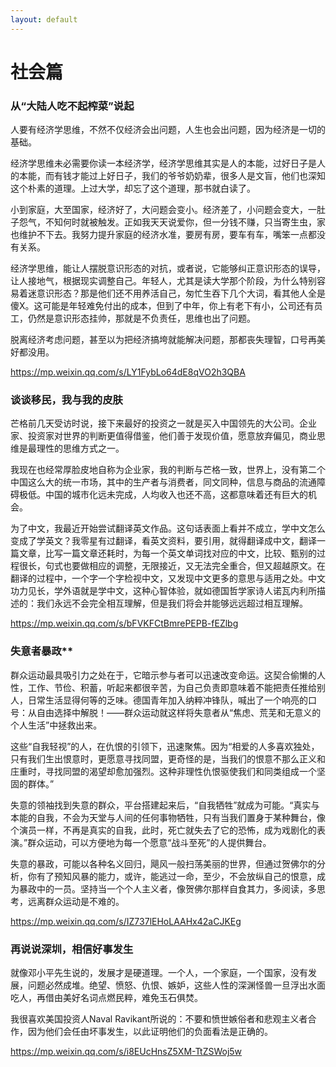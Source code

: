 ```yaml
---
layout: default
---
```


# 社会篇

### 从“大陆人吃不起榨菜”说起

人要有经济学思维，不然不仅经济会出问题，人生也会出问题，因为经济是一切的基础。

经济学思维未必需要你读一本经济学，经济学思维其实是人的本能，过好日子是人的本能，而有钱才能过上好日子，我们的爷爷奶奶辈，很多人是文盲，他们也深知这个朴素的道理。上过大学，却忘了这个道理，那书就白读了。

小到家庭，大至国家，经济好了，大问题会变小。经济差了，小问题会变大，一肚子怨气，不知何时就被触发。正如我天天说爱你，但一分钱不赚，只当寄生虫，家也维护不下去。我努力提升家庭的经济水准，要房有房，要车有车，嘴笨一点都没有关系。

经济学思维，能让人摆脱意识形态的对抗，或者说，它能够纠正意识形态的误导，让人接地气，根据现实调整自己。年轻人，尤其是读大学那个阶段，为什么特别容易着迷意识形态？那是他们还不用养活自己，匆忙生吞下几个大词，看其他人全是傻X。这可能是年轻难免付出的成本，但到了中年，你上有老下有小，公司还有员工，仍然是意识形态挂帅，那就是不负责任，思维也出了问题。

脱离经济考虑问题，甚至以为把经济搞垮就能解决问题，那都丧失理智，口号再美好都没用。

https://mp.weixin.qq.com/s/LY1FybLo64dE8qVO2h3QBA



### 谈谈移民，我与我的皮肤

芒格前几天受访时说，接下来最好的投资之一就是买入中国领先的大公司。企业家、投资家对世界的判断更值得借鉴，他们善于发现价值，愿意放弃偏见，商业思维是最理性的思维方式之一。

我现在也经常厚脸皮地自称为企业家，我的判断与芒格一致，世界上，没有第二个中国这么大的统一市场，其中的生产者与消费者，同文同种，信息与商品的流通障碍极低。中国的城市化远未完成，人均收入也还不高，这都意味着还有巨大的机会。

为了中文，我最近开始尝试翻译英文作品。这句话表面上看并不成立，学中文怎么变成了学英文？我零星有过翻译，看英文资料，要引用，就得翻译成中文，翻译一篇文章，比写一篇文章还耗时，为每一个英文单词找对应的中文，比较、甄别的过程很长，句式也要做相应的调整，无限接近，又无法完全重合，但又超越原文。在翻译的过程中，一个字一个字检视中文，又发现中文更多的意思与适用之处。中文功力见长，学外语就是学中文，这种心智体验，就如德国哲学家诗人诺瓦内利所描述的：我们永远不会完全相互理解，但是我们将会并能够远远超过相互理解。

https://mp.weixin.qq.com/s/bFVKFCtBmrePEPB-fEZlbg



### 失意者暴政**

群众运动最具吸引力之处在于，它暗示参与者可以迅速改变命运。这契合偷懒的人性，工作、节俭、积蓄，听起来都很辛苦，为自己负责即意味着不能把责任推给别人，日常生活显得何等的乏味。德国青年加入纳粹冲锋队，喊出了一个响亮的口号：从自由选择中解脱！——群众运动就这样将失意者从“焦虑、荒芜和无意义的个人生活”中拯救出来。

这些“自我轻视”的人，在仇恨的引领下，迅速聚焦。因为“相爱的人多喜欢独处，只有我们生出恨意时，更愿意寻找同盟，更奇怪的是，当我们的恨意不那么正义和庄重时，寻找同盟的渴望却愈加强烈。这种非理性仇恨驱使我们和同类组成一个坚固的群体。”

失意的领袖找到失意的群众，平台搭建起来后，“自我牺牲”就成为可能。“真实与本能的自我，不会为天堂与人间的任何事物牺牲，只有当我们置身于某种舞台，像个演员一样，不再是真实的自我，此时，死亡就失去了它的恐怖，成为戏剧化的表演。”群众运动，可以方便地为每一个愿意“战斗至死”的人提供舞台。

失意的暴政，可能以各种名义回归，飓风一般扫荡美丽的世界，但通过贺佛尔的分析，你有了预知风暴的能力，或许，能逃过一命，至少，不会放纵自己的恨意，成为暴政中的一员。坚持当一个个人主义者，像贺佛尔那样自食其力，多阅读，多思考，远离群众运动是不难的。

https://mp.weixin.qq.com/s/IZ737lEHoLAAHx42aCJKEg



### 再说说深圳，相信好事发生

就像邓小平先生说的，发展才是硬道理。一个人，一个家庭，一个国家，没有发展，问题必然成堆。绝望、愤怒、仇恨、嫉妒，这些人性的深渊怪兽一旦浮出水面吃人，再借由美好名词点燃民粹，难免玉石俱焚。

我很喜欢美国投资人Naval Ravikant所说的：不要和愤世嫉俗者和悲观主义者合作，因为他们会任由坏事发生，以此证明他们的负面看法是正确的。

https://mp.weixin.qq.com/s/i8EUcHnsZ5XM-TtZSWoj5w